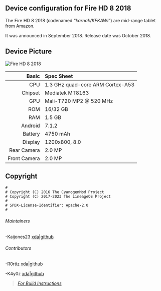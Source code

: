 ## Device configuration for Fire HD 8 2018

The Fire HD 8 2018 (codenamed _"karnak/KFKAWI"_) are mid-range tablet from Amazon.

It was announced in September 2018. Release date was October 2018.

## Device Picture

![Fire HD 8 2018](https://images.frandroid.com/wp-content/uploads/2019/04/amazon-fire-hd-8-2018.png)


Basic   | Spec Sheet
-------:|:----------
CPU     | 1.3 GHz quad-core ARM Cortex-A53
Chipset | Mediatek MT8163
GPU     | Mali-T720 MP2 @ 520 MHz
ROM     | 16/32 GB
RAM     | 1.5 GB
Android | 7.1.2 
Battery | 4750 mAh
Display | 1200x800, 8.0
Rear Camera  | 2.0 MP
Front Camera | 2.0 MP


## Copyright

```
#
# Copyright (C) 2016 The CyanogenMod Project
# Copyright (C) 2017-2023 The LineageOS Project
#
# SPDX-License-Identifier: Apache-2.0
#
```
###### Maintainers
-Kaijones23 [xda](https://forum.xda-developers.com/member.php?u=9605864)|[github](https://github.com/488315)

###### Contributors
-R0rtiz [xda](https://forum.xda-developers.com/member.php?u=8978978)|[github](https://github.com/R0rt1z2)

-K4y0z [xda](https://forum.xda-developers.com/member.php?u=7104332)|[github](https://github.com/chaosmaster)

> [*For Build Instructions*](https://github.com/mt8163/android_vendor_amazon_mt8163/blob/lineage-16.0/README.md)

